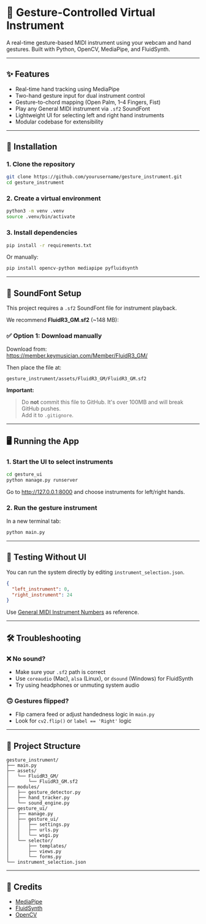# 🎹 Gesture-Controlled Virtual Instrument

A real-time gesture-based MIDI instrument using your webcam and hand gestures. Built with Python, OpenCV, MediaPipe, and FluidSynth.

---

## ✨ Features

- Real-time hand tracking using MediaPipe  
- Two-hand gesture input for dual instrument control  
- Gesture-to-chord mapping (Open Palm, 1–4 Fingers, Fist)  
- Play any General MIDI instrument via `.sf2` SoundFont  
- Lightweight UI for selecting left and right hand instruments  
- Modular codebase for extensibility

---

## 🚀 Installation

### 1. Clone the repository

```bash
git clone https://github.com/yourusername/gesture_instrument.git
cd gesture_instrument
```

### 2. Create a virtual environment

```bash
python3 -m venv .venv
source .venv/bin/activate
```

### 3. Install dependencies

```bash
pip install -r requirements.txt
```

Or manually:

```bash
pip install opencv-python mediapipe pyfluidsynth
```

---

## 🎵 SoundFont Setup

This project requires a `.sf2` SoundFont file for instrument playback.

We recommend **FluidR3_GM.sf2** (~148 MB):

### ✅ Option 1: Download manually

Download from:  
https://member.keymusician.com/Member/FluidR3_GM/

Then place the file at:

```text
gesture_instrument/assets/FluidR3_GM/FluidR3_GM.sf2
```

**Important:**  
> Do **not** commit this file to GitHub. It's over 100MB and will break GitHub pushes.  
> Add it to `.gitignore`.

---

## 🖥️ Running the App

### 1. Start the UI to select instruments

```bash
cd gesture_ui
python manage.py runserver
```

Go to http://127.0.0.1:8000 and choose instruments for left/right hands.

### 2. Run the gesture instrument

In a new terminal tab:

```bash
python main.py
```

---

## 🧪 Testing Without UI

You can run the system directly by editing `instrument_selection.json`.

```json
{
  "left_instrument": 0,
  "right_instrument": 24
}
```

Use [General MIDI Instrument Numbers](https://www.midi.org/specifications-old/item/gm-level-1-sound-set) as reference.

---

## 🛠️ Troubleshooting

### ❌ No sound?

- Make sure your `.sf2` path is correct  
- Use `coreaudio` (Mac), `alsa` (Linux), or `dsound` (Windows) for FluidSynth  
- Try using headphones or unmuting system audio

### 🙃 Gestures flipped?

- Flip camera feed or adjust handedness logic in `main.py`
- Look for `cv2.flip()` or `label == 'Right'` logic

---

## 📁 Project Structure

```text
gesture_instrument/
├── main.py
├── assets/
│   └── FluidR3_GM/
│       └── FluidR3_GM.sf2
├── modules/
│   ├── gesture_detector.py
│   ├── hand_tracker.py
│   └── sound_engine.py
├── gesture_ui/
│   ├── manage.py
│   ├── gesture_ui/
│   │   ├── settings.py
│   │   ├── urls.py
│   │   └── wsgi.py
│   └── selector/
│       ├── templates/
│       ├── views.py
│       └── forms.py
└── instrument_selection.json
```

---

## 🙏 Credits

- [MediaPipe](https://github.com/google/mediapipe)  
- [FluidSynth](https://www.fluidsynth.org/)  
- [OpenCV](https://opencv.org/)

